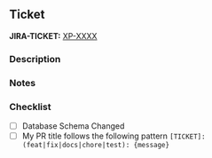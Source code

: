 ## Ticket

<!--
Please update this ticket number. This should be added to each Pull request.
If your work was not part of a ticket. It would be good practice to add a ticket or reference an EPIC instead.
 -->

**JIRA-TICKET:** [XP-XXXX](https://orderprotection.atlassian.net/browse/XP-XXXX)

### Description

<!--
🚨
Please describe the work that was done here. This may be a short summary of the ticket or why things were changed.
This is important so that we understand the context as we look through the files changed.
-->


### Notes

<!--
This is a good place to mention why you did things a certain way or other items that you found that need to be fixed.
This area can be valuable to help you look things up in future.
 -->

### Checklist

- [ ] Database Schema Changed
- [ ] My PR title follows the following pattern `[TICKET]: (feat|fix|docs|chore|test): {message}`

<!-- 🚨 UNCOMMENT THIS IF **ANY** DATABASE CHANGES WERE MADE AND FOLLOW THE CHECKLIST -->
<!-- DATABASE CHANGES IF APPLICABLE UNCOMMENT IF ANY OF THE ABOVE WERE CHECKED -->
<!-- ### Database Changes
**Why was it changed**

- Reason 1
- Reason 2

- [ ] Alerted concerned parties to these changes and sent a link to this PR

**Potential Issues With this Change**

Have you:

- [ ] Ensured this will not cause loss of data
- [ ] Created a reverse migration (down, up) so that if necessary we can revert this change -->

<!-- UNCOMMENT THIS SECTION IF THERE ARE ANY RELATED ISSUES -->
<!-- ### Related Issues -->
<!-- If this is related to any other JIRA tickets that we should be aware of list them here -->
